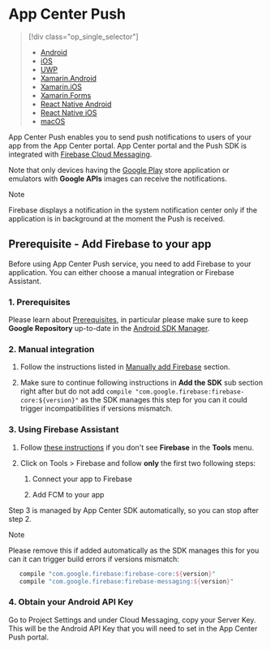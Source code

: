 # App Center Push

> [!div class="op_single_selector"]
> * [Android](android.md)
> * [iOS](ios.md)
> * [UWP](uwp.md)
> * [Xamarin.Android](xamarin-android.md)
> * [Xamarin.iOS](xamarin-ios.md)
> * [Xamarin.Forms](xamarin-forms.md)
> * [React Native Android](react-native-android.md)
> * [React Native iOS](react-native-ios.md)
> * [macOS](macos.md)

App Center Push enables you to send push notifications to users of your app from the App Center portal. App Center portal and the Push SDK is integrated with [Firebase Cloud Messaging](https://firebase.google.com/docs/cloud-messaging/).

Note that only devices having the [Google Play](https://play.google.com) store application or emulators with **Google APIs** images can receive the notifications.

> [!NOTE]
> Firebase displays a notification in the system notification center only if the application is in background at the moment the Push is received.

## Prerequisite - Add Firebase to your app

Before using App Center Push service, you need to add Firebase to your application. You can either choose a manual integration or Firebase Assistant.

### 1. Prerequisites

Please learn about [Prerequisites](https://firebase.google.com/docs/android/setup#prerequisites), in particular please make sure to keep **Google Repository** up-to-date in the [Android SDK Manager](https://developer.android.com/studio/intro/update.html#sdk-manager).

### 2. Manual integration

1. Follow the instructions listed in [Manually add Firebase](https://firebase.google.com/docs/android/setup#manually_add_firebase) section.

2. Make sure to continue following instructions in **Add the SDK** sub section right after but do not add `compile "com.google.firebase:firebase-core:${version}"` as the SDK manages this step for you can it could trigger incompatibilities if versions mismatch.

### 3. Using Firebase Assistant

1. Follow [these instructions](https://developer.android.com/studio/write/firebase.html) if you don't see **Firebase** in the **Tools** menu.

2. Click on Tools > Firebase and follow **only** the first two following steps:

    1. Connect your app to Firebase

    2. Add FCM to your app

Step 3 is managed by App Center SDK automatically, so you can stop after step 2.

> [!NOTE]
> 
> Please remove this if added automatically as the SDK manages this for you can it can trigger build errors if versions mismatch:
> 
> ```groovy
>    compile "com.google.firebase:firebase-core:${version}"
>    compile "com.google.firebase:firebase-messaging:${version}"
> ```

### 4. Obtain your Android API Key

Go to Project Settings and under Cloud Messaging, copy your Server Key. This will be the Android API Key that you will need to set in the App Center Push portal.
